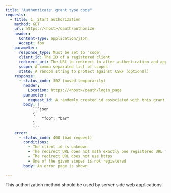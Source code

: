 ```yaml
---
title: "Authenticate: grant type code"
requests:
  - title: 1. Start authorization
    method: GET
    url: https://<host>/oauth/authorize
    header:
      Content-Type: application/json
      Accept: foo
    parameter:
      response_type: Must be set to 'code'
      client_id: The ID of a registered client
      redirect_uri: The URL to redirect to after authentication and approval
      scope: A comma separated list of scopes
      state: A random string to protect against CSRF (optional)
    response:
      - status_code: 302 (moved temporarily)
        header:
          Location: https://<host>/oauth/login_page
        parameter:
          request_id: A randomly created id associated with this grant request
        body: |
            ```json
            {
                "foo": "bar"
            }
            ```
    error:
      - status_code: 400 (bad request)
        conditions:
          - The client id is unknown
          - The redirect URL does not math exactly one registered URL for the client
          - The redirect URL does not use https
          - One of the given scopes is not registered
        body: An error page is shown

---
```


This authorization method should be used by server side web applications.
